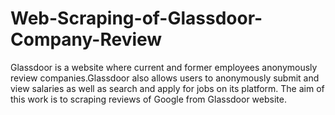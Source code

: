 # Web-Scraping-of-Glassdoor-Company-Review
Glassdoor is a website where current and former employees anonymously review companies.Glassdoor also allows users to anonymously submit and view salaries as well as search and apply for jobs on its platform. The aim of this work is to scraping reviews of Google from Glassdoor website.
